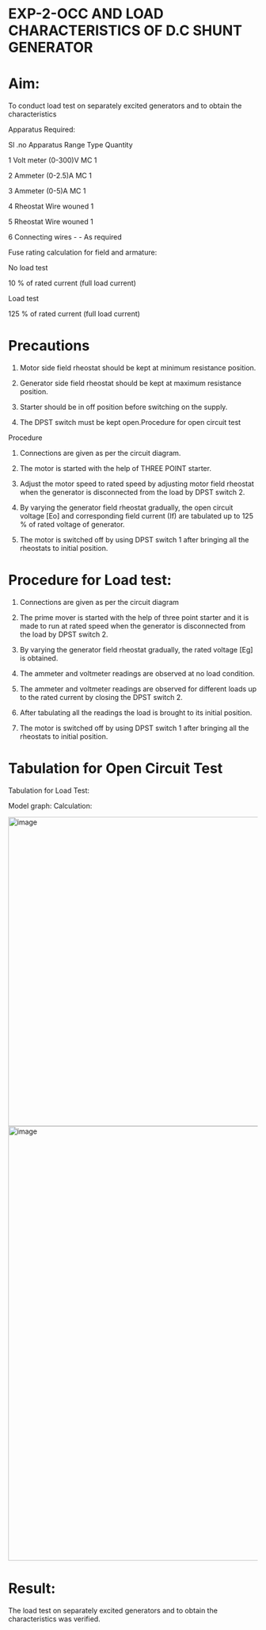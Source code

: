 # EXP-2-OCC AND LOAD CHARACTERISTICS OF D.C SHUNT GENERATOR

# Aim:
To conduct load test on separately excited generators and to obtain the characteristics

Apparatus Required:

Sl .no	Apparatus	Range	Type	Quantity

1	Volt meter	(0-300)V	MC	1

2	Ammeter	(0-2.5)A	MC	1

3	Ammeter	(0-5)A	MC	1

4	Rheostat		Wire wouned	1

5	Rheostat		Wire wouned	1

6	Connecting wires	-	-	As required

Fuse rating calculation for field and armature:

No load test

10 % of rated current (full load current)

Load test

125 % of rated current (full load current)

# Precautions

1.   Motor side field rheostat should be kept at minimum resistance position.

2.   Generator side field rheostat should be kept at maximum resistance position.

3.   Starter should be in off position before switching on the supply.

4.   The DPST switch must be kept open.Procedure for open circuit test

Procedure

1.   Connections are given as per the circuit diagram.

2.   The motor is started with the help of THREE POINT starter.

3.   Adjust the motor speed to rated speed by adjusting motor field rheostat when the generator is disconnected from the load by DPST switch 2.

4.   By  varying  the  generator  field  rheostat  gradually,  the  open  circuit  voltage  [Eo]  and corresponding field current (If) are tabulated up to 125 % of rated voltage of generator.
5.   The motor is switched off by using DPST switch 1 after bringing all the rheostats to initial position.

# Procedure for Load test:

1.   Connections are given as per the circuit diagram

2.   The prime mover is started with the help of three point starter and it is made to run at rated speed when the generator is disconnected from the load by DPST switch 2.

3.   By varying the generator field rheostat gradually, the rated voltage [Eg] is obtained.

4.   The ammeter and voltmeter readings are observed at no load condition.

5.   The ammeter and voltmeter readings are observed for different loads up to the rated current by closing the DPST switch 2.

6.   After tabulating all the readings the load is brought to its initial position.

7.   The motor is switched off by using DPST switch 1 after bringing all the rheostats to initial position.

# Tabulation for Open Circuit Test

Tabulation for Load Test:

Model graph:
Calculation: 

<img width="1075" height="624" alt="image" src="https://github.com/user-attachments/assets/3251b958-1f81-4855-860a-fa3d70116417" />


<img width="1120" height="877" alt="image" src="https://github.com/user-attachments/assets/da3686a2-9c89-4e49-8164-fbc7a3eb08af" />

 
# Result:
The load test on separately excited generators and to obtain the characteristics was verified.
